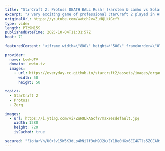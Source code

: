 ```yaml
---
title: "StarCraft 2: Protoss DEATH BALL Rush! (Harstem & Lambo vs Solar & DRG)"
excerpt: "A very exciting game of professional StarCraft 2 played in Archon Mode. This is a Zerg versus Protoss played between Solar & DRG and Harstem & Lambo.  ByuN & Dark vs Harstem & Lambo: https://youtu.be/Ev1ZpdlaIjw OlimoLeague on Patreon: https://www.patreon.com/olimoley  Support my work on Patreon: http://www.patreon.com/lowkotv"
originalUrl: https://youtube.com/watch?v=ZuHQLkAGcfY
type: video
length: PT29M15S
publishedDateTime: 2021-10-04T11:31:57Z
heat: 71

featuredContent: "<iframe width=\"800\" height=\"500\" frameborder=\"0\" src=\"https://www.youtube.com/embed/ZuHQLkAGcfY\" allow=\"accelerometer; autoplay; encrypted-media; gyroscope; picture-in-picture\" allowfullscreen></iframe>"

provider:
  name: LowkoTV
  domain: lowko.tv
  images:
    - url: https://everyday-cc.github.io/starcraft2/assets/images/organizations/lowko.tv-50x50.jpg
      width: 50
      height: 50

topics:
  - StarCraft 2
  - Protoss
  - Zerg

images:
  - url: https://i.ytimg.com/vi/ZuHQLkAGcfY/maxresdefault.jpg
    width: 1280
    height: 720
    isCached: true

secured: "f1oHarVh/U0+8v15W5K3dLp4hNilf3uM9J2K/BY1Be0HGx6EI4KTls5ZGEARsFmK/4E0wKd1peEhuYbMgyKxcrCej7hZIS8J5PHDUc/BseOfNkpPc2RMnOBHG1QNwePnC9vwIA88K7BsaQjy79+nuIYr6tC1ONil3/Ssk7A78Q5SwOW5y39SLYOV/F/0fHuskQs8ZF4/bm1bef9lBFMr8N4IWUyUmuJSsdiqb0dNbxBh3qGF5XxQIsgly/YOi7c9Y+wl9JpKJnA7L53G2bnvGzWOrfX7rXoLJ+i0RTMOUBQXibyg14b9H69W55BnV2XAlRdhezcF6+/DbF0KZ5a2xBS0sZ/+nttSlnAJn6LdKlOTs1cgvOs9YBLt25GxwD+TfRy1G5LEO8xteJyDUIdSQ1UE8drC2kI7BXBGYDkdnSw=;fchzh+hHS8BASZECvBJrEw=="
---
```


